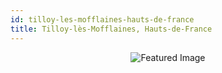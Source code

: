 ```yaml
---
id: tilloy-les-mofflaines-hauts-de-france
title: Tilloy-lès-Mofflaines, Hauts-de-France
---
```


<center><img src="https://i.travelapi.com/hotels/15000000/14780000/14770800/14770749/c9995642_z.jpg" alt="Featured Image" /></center>

